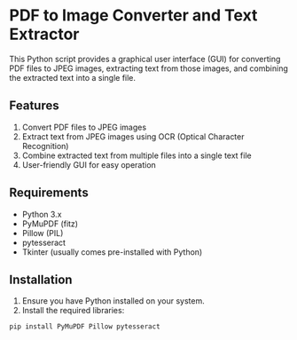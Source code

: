 # PDF to Image Converter and Text Extractor

This Python script provides a graphical user interface (GUI) for converting PDF files to JPEG images, extracting text from those images, and combining the extracted text into a single file.

## Features

1. Convert PDF files to JPEG images
2. Extract text from JPEG images using OCR (Optical Character Recognition)
3. Combine extracted text from multiple files into a single text file
4. User-friendly GUI for easy operation

## Requirements

- Python 3.x
- PyMuPDF (fitz)
- Pillow (PIL)
- pytesseract
- Tkinter (usually comes pre-installed with Python)

## Installation

1. Ensure you have Python installed on your system.
2. Install the required libraries:

```bash
pip install PyMuPDF Pillow pytesseract
